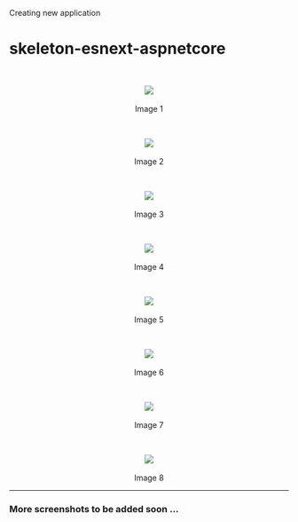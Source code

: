 Creating new application
# skeleton-esnext-aspnetcore

<br>
<p align=center>
  <img src="https://cloud.githubusercontent.com/assets/2712405/18010757/e503ce70-6b7f-11e6-82f8-d7125d0601c9.png"></img>
 <br><br>
Image 1
</p>

<br>
<p align=center>
  <img src="https://cloud.githubusercontent.com/assets/2712405/18010784/02aa9ba2-6b80-11e6-90b5-0c7de5eb8b07.png"></img>
 <br><br>
Image 2
</p>

<br>
<p align=center>
  <img src="https://cloud.githubusercontent.com/assets/2712405/18010814/22f5440c-6b80-11e6-9f6e-518806e47010.png"></img>
 <br><br>
Image 3
</p>

<br>
<p align=center>
  <img src="https://cloud.githubusercontent.com/assets/2712405/18010840/411dd016-6b80-11e6-8437-d1bb37a5d92a.png"></img>
 <br><br>
Image 4
</p>

<br>
<p align=center>
  <img src="https://cloud.githubusercontent.com/assets/2712405/18010871/66e778b0-6b80-11e6-86d5-67684d064183.png"></img>
 <br><br>
Image 5
</p>

<br>
<p align=center>
  <img src="https://cloud.githubusercontent.com/assets/2712405/18010908/a2b77f0c-6b80-11e6-842c-dfdd247d9a73.png"></img>
 <br><br>
Image 6
</p>

<br>
<p align=center>
  <img src="https://cloud.githubusercontent.com/assets/2712405/18010957/e7d2e66c-6b80-11e6-8020-a25aa5af99da.png"></img>
 <br><br>
Image 7
</p>

<br>
<p align=center>
  <img src="https://cloud.githubusercontent.com/assets/2712405/18011009/1c2e9e6a-6b81-11e6-944c-92381fd0d5c4.png"></img>
 <br><br>
Image 8
</p>

***

### More screenshots to be added soon ...




